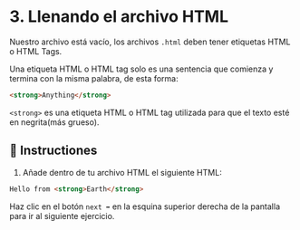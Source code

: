 # 3. Llenando el archivo HTML

Nuestro archivo está vacío, los archivos `.html` deben tener etiquetas HTML o HTML Tags.

Una etiqueta HTML o  HTML tag solo es una sentencia que comienza y termina con la misma palabra, de esta forma:
 

```html
<strong>Anything</strong>
```

`<strong>` es una etiqueta HTML o HTML tag utilizada para que el texto esté en negrita(más grueso).

## 📝 Instructiones 

1. Añade dentro de tu archivo HTML el siguiente HTML:

```html
Hello from <strong>Earth</strong>
```

Haz clic en el botón `next ➡` en la esquina superior derecha de la pantalla para ir al siguiente ejercicio. 

